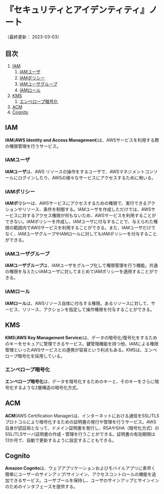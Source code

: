 # 『セキュリティとアイデンティティ』ノート

（最終更新： 2023-03-03）


## 目次

1. [IAM](#iam)
	1. [IAMユーザ](#iamユーザ)
	1. [IAMポリシー](#iamポリシー)
	1. [IAMユーザグループ](#iamユーザグループ)
	1. [IAMロール](#iamロール)
1. [KMS](#kms)
	1. [エンベロープ暗号化](#エンベロープ暗号化)
1. [ACM](#acm)
1. [Cognito](#cognito)


## IAM

**IAM**(**AWS Identity and Access Management**)は、AWSサービスを利用する際の権限管理を行うサービス。

### IAMユーザ

**IAMユーザ**は、AWS リソースの操作をするユーザで、AWSマネジメントコンソールにログインしたり、AWSの様々なサービスにアクセスするために用いる。

### IAMポリシー

**IAMポリシー**は、AWSサービスにアクセスするための権限で、実行できるアクションやリソース、条件を制御する。IAMユーザを作成しただけでは、AWSサービスに対するアクセス権限が何もないため、AWSサービスを利用することができない。IAMポリシーを作成し、IAMユーザに付与することで、与えられた権限の範囲内でAWSサービスを利用することができる。また、IAMユーザだけでなく、IAMユーザグループやIAMロールに対してもIAMポリシーを付与することができる。

### IAMユーザグループ

**IAMユーザグループ**は、IAMユーザをグループ化して権限管理を行う機能。共通の権限を与えたいIAMユーザに対してまとめてIAMポリシーを適用することができる。

### IAMロール

**IAMロール**は、AWSリソース自体に付与する権限。あるリソースに対して、サービス、リソース、アクションを指定して操作権限を付与することができる。


## KMS

**KMS**(**AWS Key Management Service**)は、データの暗号化/復号化をするためのキーをセキュアに管理できるサービス。鍵管理機能を持つ他、IAMによる権限管理といったAWSサービスとの連携が容易という利点もある。KMSは、エンベロープ暗号化を採用している。

### エンベロープ暗号化

**エンベロープ暗号化**は、データを暗号化するためのキーと、そのキーをさらに暗号化するような2層構造の暗号化方式。


## ACM

**ACM**(AWS Certification Manager)は、インターネットにおける通信をSSL/TLSプロトコルにより暗号化するための証明書の発行や管理を行うサービス。AWS自身が認証局となって、ドメイン証明書を発行し、RSAやSHA（暗号化方式）のSSL/TLSサーバ証明書の作成・管理を行うことができる。証明書の有効期限は13か月で、自動で更新するように設定することもできる。


## Cognito

**Amazon Cognito**は、ウェブアプリケーションおよびモバイルアプリに素早く簡単にユーザーのサインアップ/サインイン、アクセスコントロールの機能を追加できるサービス。ユーザプールを保持し、ユーザのサインアップとサインインのためのインタフェースを提供する。

